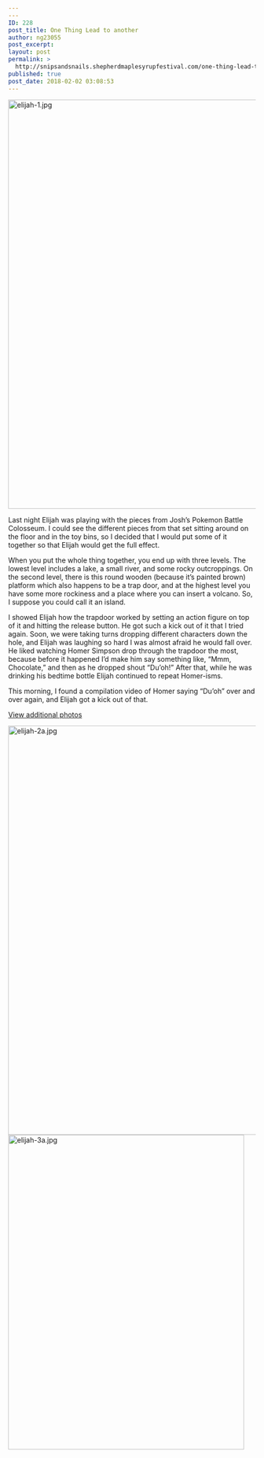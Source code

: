 ```yaml
---
---
ID: 228
post_title: One Thing Lead to another
author: ng23055
post_excerpt:
layout: post
permalink: >
  http://snipsandsnails.shepherdmaplesyrupfestival.com/one-thing-lead-to-another
published: true
post_date: 2018-02-02 03:08:53
---
```

<img title="" src="http://snipsandsnails.shepherdmaplesyrupfestival.com/wp-content/uploads/2018/02/elijah-1.jpg.jpeg" alt="elijah-1.jpg" width="624" height="832" />

Last night Elijah was playing with the pieces from Josh’s Pokemon Battle Colosseum. I could see the different pieces from that set sitting around on the floor and in the toy bins, so I decided that I would put some of it together so that Elijah would get the full effect.

When you put the whole thing together, you end up with three levels. The lowest level includes a lake, a small river, and some rocky outcroppings. On the second level, there is this round wooden (because it’s painted brown) platform which also happens to be a trap door, and at the highest level you have some more rockiness and a place where you can insert a volcano. So, I suppose you could call it an island.

I showed Elijah how the trapdoor worked by setting an action figure on top of it and hitting the release button. He got such a kick out of it that I tried again. Soon, we were taking turns dropping different characters down the hole, and Elijah was laughing so hard I was almost afraid he would fall over. He liked watching Homer Simpson drop through the trapdoor the most, because before it happened I’d make him say something like, “Mmm, Chocolate,” and then as he dropped shout “Du’oh!” After that, while he was drinking his bedtime bottle Elijah continued to repeat Homer-isms.

This morning, I found a compilation video of Homer saying “Du’oh” over and over again, and Elijah got a kick out of that.

<a href="https://www.facebook.com/media/set/?set=a.10152941180987665.1073741954.703817664&amp;type=1&amp;l=251c345dcd">View additional photos</a>

<img title="" src="http://snipsandsnails.shepherdmaplesyrupfestival.com/wp-content/uploads/2018/02/elijah-2a.jpg.jpeg" alt="elijah-2a.jpg" width="624" height="832" />

<img title="" src="http://snipsandsnails.shepherdmaplesyrupfestival.com/wp-content/uploads/2018/02/elijah-3a.jpg.jpeg" alt="elijah-3a.jpg" width="480" height="640" />